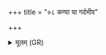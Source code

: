 +++
title = "०८ कण्वा या गर्दभीव"

+++
<details><summary>मूलम् (GR)</summary>

कण्वा या गर्दभीव  
निभसत् सूकरीव ।  
तस्यै प्रतिप्रवर्तय  
तप्तम् अश्मानम् आसनि ॥
</details>